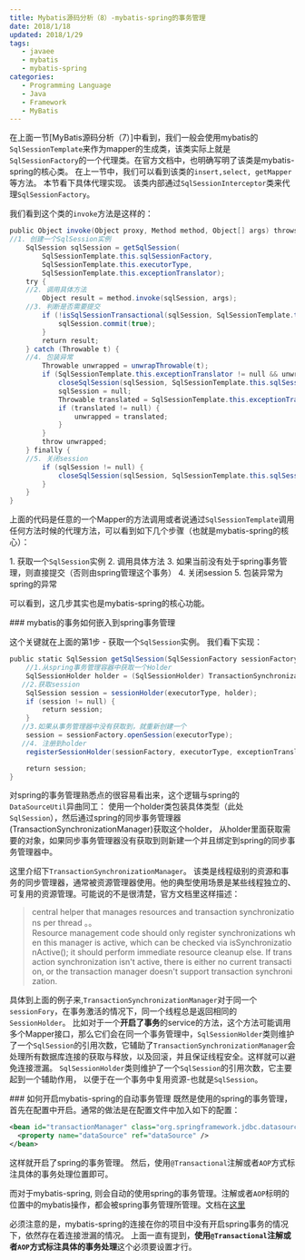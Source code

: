```yaml
---
title: Mybatis源码分析（8）-mybatis-spring的事务管理
date: 2018/1/18
updated: 2018/1/29
tags:
   - javaee
   - mybatis
   - mybatis-spring
categories:
   - Programming Language
   - Java
   - Framework
   - MyBatis
---
```

在上面一节[MyBatis源码分析（7）]中看到，我们一般会使用mybatis的`SqlSessionTemplate`来作为mapper的生成类，该类实际上就是`SqlSessionFactory`的一个代理类。在官方文档中，也明确写明了该类是mybatis-spring的核心类。
在上一节中，我们可以看到该类的`insert,select, getMapper`等方法。 本节看下具体代理实现。
该类内部通过`SqlSessionInterceptor`类来代理`SqlSessionFactory`。

<!--more-->

我们看到这个类的`invoke`方法是这样的：
```java
public Object invoke(Object proxy, Method method, Object[] args) throws Throwable {
//1. 创建一个SqlSession实例
    SqlSession sqlSession = getSqlSession(
        SqlSessionTemplate.this.sqlSessionFactory,
        SqlSessionTemplate.this.executorType,
        SqlSessionTemplate.this.exceptionTranslator);
    try {
    //2. 调用具体方法
        Object result = method.invoke(sqlSession, args);
    //3. 判断是否需要提交
        if (!isSqlSessionTransactional(sqlSession, SqlSessionTemplate.this.sqlSessionFactory)) {
            sqlSession.commit(true);
        }
        return result;
    } catch (Throwable t) {
    //4. 包装异常
        Throwable unwrapped = unwrapThrowable(t);
        if (SqlSessionTemplate.this.exceptionTranslator != null && unwrapped instanceof PersistenceException) {
            closeSqlSession(sqlSession, SqlSessionTemplate.this.sqlSessionFactory);
            sqlSession = null;
            Throwable translated = SqlSessionTemplate.this.exceptionTranslator.translateExceptionIfPossible((PersistenceException) unwrapped);
            if (translated != null) {
                unwrapped = translated;
            }
        }
        throw unwrapped;
    } finally {
    //5. 关闭session
        if (sqlSession != null) {
            closeSqlSession(sqlSession, SqlSessionTemplate.this.sqlSessionFactory);
        }
    }
}
```
上面的代码是任意的一个Mapper的方法调用或者说通过`SqlSessionTemplate`调用任何方法时候的代理方法，可以看到如下几个步骤（也就是mybatis-spring的核心）：

1. 获取一个`SqlSession`实例
2. 调用具体方法
3. 如果当前没有处于spring事务管理，则直接提交（否则由spring管理这个事务）
4. 关闭session
5. 包装异常为spring的异常

可以看到，这几步其实也是mybatis-spring的核心功能。

### mybatis的事务如何嵌入到spring事务管理

这个关键就在上面的第1步 - 获取一个`SqlSession`实例。 我们看下实现：

```java
public static SqlSession getSqlSession(SqlSessionFactory sessionFactory, ExecutorType executorType, PersistenceExceptionTranslator exceptionTranslator) {
    //1.从spring事务管理容器中获取一个Holder
    SqlSessionHolder holder = (SqlSessionHolder) TransactionSynchronizationManager.getResource(sessionFactory);
   //2.获取session
    SqlSession session = sessionHolder(executorType, holder);
    if (session != null) {
        return session;
    }
   //3.如果从事务管理器中没有获取到，就重新创建一个
    session = sessionFactory.openSession(executorType);
   //4. 注册到holder
    registerSessionHolder(sessionFactory, executorType, exceptionTranslator, session);

    return session;
}
```

对spring的事务管理熟悉点的很容易看出来，这个逻辑与spring的`DataSourceUtil`异曲同工： 使用一个holder类包装具体类型（此处`SqlSession`），然后通过spring的同步事务管理器(TransactionSynchronizationManager)获取这个holder， 从holder里面获取需要的对象，如果同步事务管理器没有获取到则新建一个并且绑定到spring的同步事务管理器中。

这里介绍下`TransactionSynchronizationManager`。 该类是线程级别的资源和事务的同步管理器，通常被资源管理器使用。他的典型使用场景是某些线程独立的、可复用的资源管理。可能说的不是很清楚，官方文档里这样描述：
>central helper that manages resources and transaction synchronizations per thread 。。Resource management code should only register synchronizations when this manager is active, which can be checked via isSynchronizationActive(); it should perform immediate resource cleanup else. If transaction synchronization isn't active, there is either no current transaction, or the transaction manager doesn't support transaction synchronization.

具体到上面的例子来,`TransactionSynchronizationManager`对于同一个`sessionFory`，在事务激活的情况下，同一个线程总是返回相同的`SessionHolder`。
比如对于一个**开启了事务**的service的方法，这个方法可能调用多个Mapper接口，那么它们会在同一个事务管理中，`SqlSessionHolder`类则维护了一个`SqlSession`的引用次数，它辅助了`TransactionSynchronizationManager`会处理所有数据库连接的获取与释放，以及回滚，并且保证线程安全。这样就可以避免连接泄漏。
`SqlSessionHolder`类则维护了一个`SqlSession`的引用次数，它主要起到一个辅助作用， 以便于在一个事务中复用资源-也就是`SqlSession`。

### 如何开启mybatis-spring的自动事务管理
既然是使用的spring的事务管理，首先在配置中开启。通常的做法是在配置文件中加入如下的配置：
```xml
<bean id="transactionManager" class="org.springframework.jdbc.datasource.DataSourceTransactionManager">
  <property name="dataSource" ref="dataSource" />
</bean>
```
这样就开启了spring的事务管理。 然后，使用`@Transactional`注解或者`AOP`方式标注具体的事务处理位置即可。

而对于mybatis-spring, 则会自动的使用spring的事务管理。注解或者`AOP`标明的位置中的mybatis操作，都会被spring事务管理所管理。文档在[这里](http://www.mybatis.org/spring/transactions.html)

必须注意的是，mybatis-spring的连接在你的项目中没有开启spring事务的情况下，依然存在着连接泄漏的情况。 上面一直有提到，**使用`@Transactional`注解或者`AOP`方式标注具体的事务处理**这个必须要设置才行。